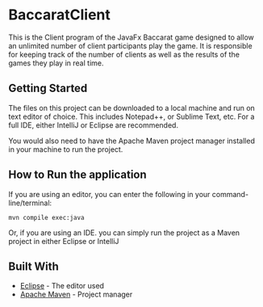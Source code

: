 # BaccaratClient

This is the Client program of the JavaFx Baccarat game designed to allow an unlimited number of client participants play the game. It is responsible for keeping track of the number of clients as well as the results of the games they play in real time.

## Getting Started

The files on this project can be downloaded to a local machine and run on text editor of choice. This includes Notepad++, or Sublime Text, etc. For a full IDE, either IntelliJ or Eclipse are recommended. 

You would also need to have the Apache Maven project manager installed in your machine to run the project.

## How to Run the application

If you are using an editor, you can enter the following in your command-line/terminal: 

```
mvn compile exec:java
```

Or, if you are using an IDE. you can simply run the project as a Maven project in either Eclipse or IntelliJ


## Built With

* [Eclipse](https://www.eclipse.org/ide/) - The editor used
* [Apache Maven](https://maven.apache.org/) - Project manager
